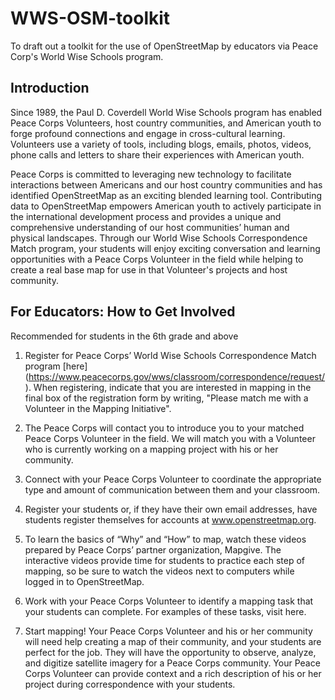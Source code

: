 # WWS-OSM-toolkit
To draft out a toolkit for the use of OpenStreetMap by educators via Peace Corp's World Wise Schools program. 

## Introduction

Since 1989, the Paul D. Coverdell World Wise Schools program has enabled Peace Corps Volunteers, host country communities, and American youth to forge profound connections and engage in cross-cultural learning. Volunteers use a variety of tools, including blogs, emails, photos, videos, phone calls and letters to share their experiences with American youth.

Peace Corps is committed to leveraging new technology to facilitate interactions between Americans and our host country communities and has identified OpenStreetMap as an exciting blended learning tool. Contributing data to OpenStreetMap empowers American youth to actively participate in the international development process and provides a unique and comprehensive understanding of our host communities’ human and physical landscapes. Through our World Wise Schools Correspondence Match program, your students will enjoy exciting conversation and learning opportunities with a Peace Corps Volunteer in the field while helping to create a real base map for use in that Volunteer's projects and host community. 

## For Educators: How to Get Involved
Recommended for students in the 6th grade and above


1. Register for Peace Corps’ World Wise Schools Correspondence Match program [here] (https://www.peacecorps.gov/wws/classroom/correspondence/request/). When registering, indicate that you are interested in mapping in the final box of the registration form by writing, "Please match me with a Volunteer in the Mapping Initiative". 


2. The Peace Corps will contact you to introduce you to your matched Peace Corps Volunteer in the field. We will match you with a Volunteer who is currently working on a mapping project with his or her community.


3. Connect with your Peace Corps Volunteer to coordinate the appropriate type and amount of communication between them and your classroom.


4. Register your students or, if they have their own email addresses, have students register themselves for accounts at www.openstreetmap.org. 


5. To learn the basics of “Why” and “How” to map, watch these videos prepared by Peace Corps’ partner organization, Mapgive. The interactive videos provide time for students to practice each step of mapping, so be sure to watch the videos next to computers while logged in to OpenStreetMap.


6. Work with your Peace Corps Volunteer to identify a mapping task that your students can complete. For examples of these tasks, visit here. 


7. Start mapping! Your Peace Corps Volunteer and his or her community will need help creating a map of their community, and your students are perfect for the job. They will have the opportunity to observe, analyze, and digitize satellite imagery for a Peace Corps community. Your Peace Corps Volunteer can provide context and a rich description of his or her project during correspondence with your students.

